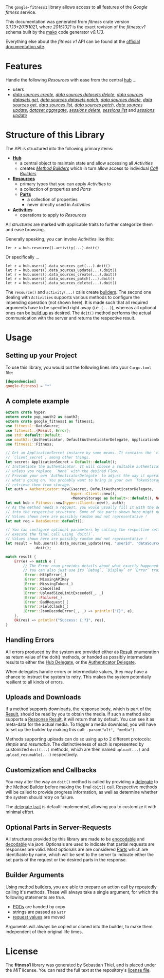 <!---
DO NOT EDIT !
This file was generated automatically from 'src/mako/api/README.md.mako'
DO NOT EDIT !
-->
The `google-fitness1` library allows access to all features of the *Google fitness* service.

This documentation was generated from *fitness* crate version *0.1.13+20151021*, where *20151021* is the exact revision of the *fitness:v1* schema built by the [mako](http://www.makotemplates.org/) code generator *v0.1.13*.

Everything else about the *fitness* *v1* API can be found at the
[official documentation site](https://developers.google.com/fit/rest/).
# Features

Handle the following *Resources* with ease from the central [hub](http://byron.github.io/google-apis-rs/google_fitness1/struct.Fitness.html) ... 

* users
 * [*data sources create*](http://byron.github.io/google-apis-rs/google_fitness1/struct.UserDataSourceCreateCall.html), [*data sources datasets delete*](http://byron.github.io/google-apis-rs/google_fitness1/struct.UserDataSourceDatasetDeleteCall.html), [*data sources datasets get*](http://byron.github.io/google-apis-rs/google_fitness1/struct.UserDataSourceDatasetGetCall.html), [*data sources datasets patch*](http://byron.github.io/google-apis-rs/google_fitness1/struct.UserDataSourceDatasetPatchCall.html), [*data sources delete*](http://byron.github.io/google-apis-rs/google_fitness1/struct.UserDataSourceDeleteCall.html), [*data sources get*](http://byron.github.io/google-apis-rs/google_fitness1/struct.UserDataSourceGetCall.html), [*data sources list*](http://byron.github.io/google-apis-rs/google_fitness1/struct.UserDataSourceListCall.html), [*data sources patch*](http://byron.github.io/google-apis-rs/google_fitness1/struct.UserDataSourcePatchCall.html), [*data sources update*](http://byron.github.io/google-apis-rs/google_fitness1/struct.UserDataSourceUpdateCall.html), [*dataset aggregate*](http://byron.github.io/google-apis-rs/google_fitness1/struct.UserDatasetAggregateCall.html), [*sessions delete*](http://byron.github.io/google-apis-rs/google_fitness1/struct.UserSessionDeleteCall.html), [*sessions list*](http://byron.github.io/google-apis-rs/google_fitness1/struct.UserSessionListCall.html) and [*sessions update*](http://byron.github.io/google-apis-rs/google_fitness1/struct.UserSessionUpdateCall.html)




# Structure of this Library

The API is structured into the following primary items:

* **[Hub](http://byron.github.io/google-apis-rs/google_fitness1/struct.Fitness.html)**
    * a central object to maintain state and allow accessing all *Activities*
    * creates [*Method Builders*](http://byron.github.io/google-apis-rs/google_fitness1/trait.MethodsBuilder.html) which in turn
      allow access to individual [*Call Builders*](http://byron.github.io/google-apis-rs/google_fitness1/trait.CallBuilder.html)
* **[Resources](http://byron.github.io/google-apis-rs/google_fitness1/trait.Resource.html)**
    * primary types that you can apply *Activities* to
    * a collection of properties and *Parts*
    * **[Parts](http://byron.github.io/google-apis-rs/google_fitness1/trait.Part.html)**
        * a collection of properties
        * never directly used in *Activities*
* **[Activities](http://byron.github.io/google-apis-rs/google_fitness1/trait.CallBuilder.html)**
    * operations to apply to *Resources*

All *structures* are marked with applicable traits to further categorize them and ease browsing.

Generally speaking, you can invoke *Activities* like this:

```Rust,ignore
let r = hub.resource().activity(...).doit()
```

Or specifically ...

```ignore
let r = hub.users().data_sources_get(...).doit()
let r = hub.users().data_sources_update(...).doit()
let r = hub.users().data_sources_create(...).doit()
let r = hub.users().data_sources_patch(...).doit()
let r = hub.users().data_sources_delete(...).doit()
```

The `resource()` and `activity(...)` calls create [builders][builder-pattern]. The second one dealing with `Activities` 
supports various methods to configure the impending operation (not shown here). It is made such that all required arguments have to be 
specified right away (i.e. `(...)`), whereas all optional ones can be [build up][builder-pattern] as desired.
The `doit()` method performs the actual communication with the server and returns the respective result.

# Usage

## Setting up your Project

To use this library, you would put the following lines into your `Cargo.toml` file:

```toml
[dependencies]
google-fitness1 = "*"
```

## A complete example

```Rust
extern crate hyper;
extern crate yup_oauth2 as oauth2;
extern crate google_fitness1 as fitness1;
use fitness1::DataSource;
use fitness1::{Result, Error};
use std::default::Default;
use oauth2::{Authenticator, DefaultAuthenticatorDelegate, ApplicationSecret, MemoryStorage};
use fitness1::Fitness;

// Get an ApplicationSecret instance by some means. It contains the `client_id` and 
// `client_secret`, among other things.
let secret: ApplicationSecret = Default::default();
// Instantiate the authenticator. It will choose a suitable authentication flow for you, 
// unless you replace  `None` with the desired Flow.
// Provide your own `AuthenticatorDelegate` to adjust the way it operates and get feedback about 
// what's going on. You probably want to bring in your own `TokenStorage` to persist tokens and
// retrieve them from storage.
let auth = Authenticator::new(&secret, DefaultAuthenticatorDelegate,
                              hyper::Client::new(),
                              <MemoryStorage as Default>::default(), None);
let mut hub = Fitness::new(hyper::Client::new(), auth);
// As the method needs a request, you would usually fill it with the desired information
// into the respective structure. Some of the parts shown here might not be applicable !
// Values shown here are possibly random and not representative !
let mut req = DataSource::default();

// You can configure optional parameters by calling the respective setters at will, and
// execute the final call using `doit()`.
// Values shown here are possibly random and not representative !
let result = hub.users().data_sources_update(req, "userId", "dataSourceId")
             .doit();

match result {
    Err(e) => match e {
        // The Error enum provides details about what exactly happened.
        // You can also just use its `Debug`, `Display` or `Error` traits
         Error::HttpError(_)
        |Error::MissingAPIKey
        |Error::MissingToken(_)
        |Error::Cancelled
        |Error::UploadSizeLimitExceeded(_, _)
        |Error::Failure(_)
        |Error::BadRequest(_)
        |Error::FieldClash(_)
        |Error::JsonDecodeError(_, _) => println!("{}", e),
    },
    Ok(res) => println!("Success: {:?}", res),
}

```
## Handling Errors

All errors produced by the system are provided either as [Result](http://byron.github.io/google-apis-rs/google_fitness1/enum.Result.html) enumeration as return value of 
the doit() methods, or handed as possibly intermediate results to either the 
[Hub Delegate](http://byron.github.io/google-apis-rs/google_fitness1/trait.Delegate.html), or the [Authenticator Delegate](http://byron.github.io/google-apis-rs/google_fitness1/../yup-oauth2/trait.AuthenticatorDelegate.html).

When delegates handle errors or intermediate values, they may have a chance to instruct the system to retry. This 
makes the system potentially resilient to all kinds of errors.

## Uploads and Downloads
If a method supports downloads, the response body, which is part of the [Result](http://byron.github.io/google-apis-rs/google_fitness1/enum.Result.html), should be
read by you to obtain the media.
If such a method also supports a [Response Result](http://byron.github.io/google-apis-rs/google_fitness1/trait.ResponseResult.html), it will return that by default.
You can see it as meta-data for the actual media. To trigger a media download, you will have to set up the builder by making
this call: `.param("alt", "media")`.

Methods supporting uploads can do so using up to 2 different protocols: 
*simple* and *resumable*. The distinctiveness of each is represented by customized 
`doit(...)` methods, which are then named `upload(...)` and `upload_resumable(...)` respectively.

## Customization and Callbacks

You may alter the way an `doit()` method is called by providing a [delegate](http://byron.github.io/google-apis-rs/google_fitness1/trait.Delegate.html) to the 
[Method Builder](http://byron.github.io/google-apis-rs/google_fitness1/trait.CallBuilder.html) before making the final `doit()` call. 
Respective methods will be called to provide progress information, as well as determine whether the system should 
retry on failure.

The [delegate trait](http://byron.github.io/google-apis-rs/google_fitness1/trait.Delegate.html) is default-implemented, allowing you to customize it with minimal effort.

## Optional Parts in Server-Requests

All structures provided by this library are made to be [enocodable](http://byron.github.io/google-apis-rs/google_fitness1/trait.RequestValue.html) and 
[decodable](http://byron.github.io/google-apis-rs/google_fitness1/trait.ResponseResult.html) via *json*. Optionals are used to indicate that partial requests are responses 
are valid.
Most optionals are are considered [Parts](http://byron.github.io/google-apis-rs/google_fitness1/trait.Part.html) which are identifiable by name, which will be sent to 
the server to indicate either the set parts of the request or the desired parts in the response.

## Builder Arguments

Using [method builders](http://byron.github.io/google-apis-rs/google_fitness1/trait.CallBuilder.html), you are able to prepare an action call by repeatedly calling it's methods.
These will always take a single argument, for which the following statements are true.

* [PODs][wiki-pod] are handed by copy
* strings are passed as `&str`
* [request values](http://byron.github.io/google-apis-rs/google_fitness1/trait.RequestValue.html) are moved

Arguments will always be copied or cloned into the builder, to make them independent of their original life times.

[wiki-pod]: http://en.wikipedia.org/wiki/Plain_old_data_structure
[builder-pattern]: http://en.wikipedia.org/wiki/Builder_pattern
[google-go-api]: https://github.com/google/google-api-go-client

# License
The **fitness1** library was generated by Sebastian Thiel, and is placed 
under the *MIT* license.
You can read the full text at the repository's [license file][repo-license].

[repo-license]: https://github.com/Byron/google-apis-rs/LICENSE.md
